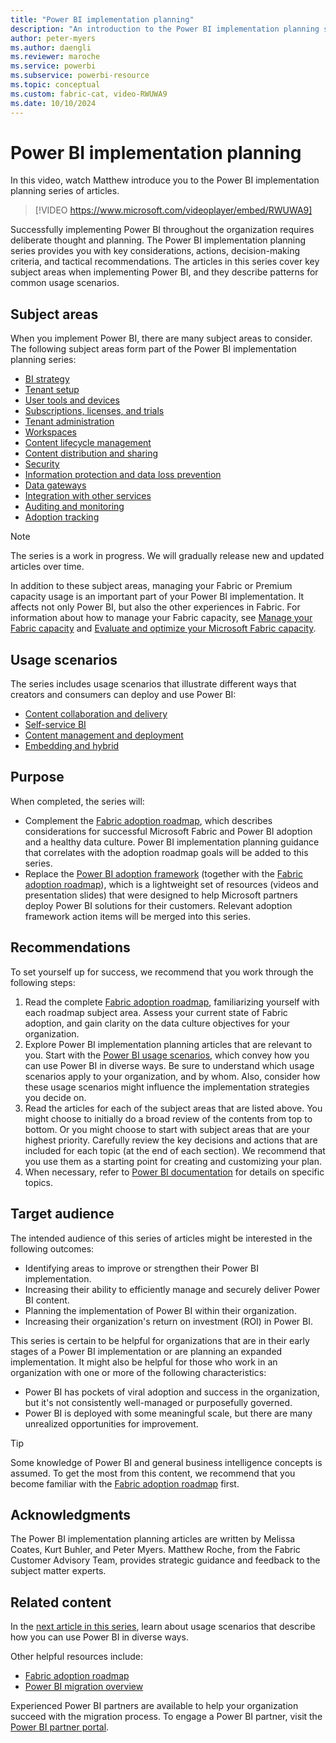 ```yaml
---
title: "Power BI implementation planning"
description: "An introduction to the Power BI implementation planning series of articles."
author: peter-myers
ms.author: daengli
ms.reviewer: maroche
ms.service: powerbi
ms.subservice: powerbi-resource
ms.topic: conceptual
ms.custom: fabric-cat, video-RWUWA9
ms.date: 10/10/2024
---
```


# Power BI implementation planning

In this video, watch Matthew introduce you to the Power BI implementation planning series of articles.

> [!VIDEO https://www.microsoft.com/videoplayer/embed/RWUWA9]

Successfully implementing Power BI throughout the organization requires deliberate thought and planning. The Power BI implementation planning series provides you with key considerations, actions, decision-making criteria, and tactical recommendations. The articles in this series cover key subject areas when implementing Power BI, and they describe patterns for common usage scenarios.

## Subject areas

When you implement Power BI, there are many subject areas to consider. The following subject areas form part of the Power BI implementation planning series:

- [BI strategy](powerbi-implementation-planning-bi-strategy-overview.md)
- [Tenant setup](powerbi-implementation-planning-tenant-setup.md)
- [User tools and devices](powerbi-implementation-planning-user-tools-devices.md)
- [Subscriptions, licenses, and trials](powerbi-implementation-planning-subscriptions-licenses-trials.md)
- [Tenant administration](powerbi-implementation-planning-tenant-administration.md)
- [Workspaces](powerbi-implementation-planning-workspaces-overview.md)
- [Content lifecycle management](powerbi-implementation-planning-content-lifecycle-management-overview.md)
- [Content distribution and sharing](powerbi-implementation-planning-content-distribution-sharing.md)
- [Security](powerbi-implementation-planning-security-overview.md)
- [Information protection and data loss prevention](powerbi-implementation-planning-info-protection-data-loss-prevention-overview.md)
- [Data gateways](powerbi-implementation-planning-data-gateways.md)
- [Integration with other services](powerbi-implementation-planning-integration-with-other-services.md)
- [Auditing and monitoring](powerbi-implementation-planning-auditing-monitoring-overview.md)
- [Adoption tracking](powerbi-implementation-planning-adoption-tracking.md)

> [!NOTE]
> The series is a work in progress. We will gradually release new and updated articles over time.
>
> In addition to these subject areas, managing your Fabric or Premium capacity usage is an important part of your Power BI implementation. It affects not only Power BI, but also the other experiences in Fabric. For information about how to manage your Fabric capacity, see [Manage your Fabric capacity](/fabric/admin/capacity-settings?tabs=power-bi-premium&preserve-view=true) and [Evaluate and optimize your Microsoft Fabric capacity](/fabric/enterprise/optimize-capacity).

## Usage scenarios

The series includes usage scenarios that illustrate different ways that creators and consumers can deploy and use Power BI:

- [Content collaboration and delivery](powerbi-implementation-planning-usage-scenario-overview.md#content-collaboration-and-delivery-scenarios)
- [Self-service BI](powerbi-implementation-planning-usage-scenario-overview.md#self-service-bi-scenarios)
- [Content management and deployment](powerbi-implementation-planning-usage-scenario-overview.md#content-management-and-deployment-scenarios)
- [Embedding and hybrid](powerbi-implementation-planning-usage-scenario-overview.md#embedding-and-hybrid-scenarios)

## Purpose

When completed, the series will:

- Complement the [Fabric adoption roadmap](fabric-adoption-roadmap.md), which describes considerations for successful Microsoft Fabric and Power BI adoption and a healthy data culture. Power BI implementation planning guidance that correlates with the adoption roadmap goals will be added to this series.
- Replace the [Power BI adoption framework](https://github.com/pbiaf/powerbiadoption) (together with the [Fabric adoption roadmap](fabric-adoption-roadmap.md)), which is a lightweight set of resources (videos and presentation slides) that were designed to help Microsoft partners deploy Power BI solutions for their customers. Relevant adoption framework action items will be merged into this series.

## Recommendations

To set yourself up for success, we recommend that you work through the following steps:

1. Read the complete [Fabric adoption roadmap](fabric-adoption-roadmap.md), familiarizing yourself with each roadmap subject area. Assess your current state of Fabric adoption, and gain clarity on the data culture objectives for your organization.
1. Explore Power BI implementation planning articles that are relevant to you. Start with the [Power BI usage scenarios](powerbi-implementation-planning-usage-scenario-overview.md), which convey how you can use Power BI in diverse ways. Be sure to understand which usage scenarios apply to your organization, and by whom. Also, consider how these usage scenarios might influence the implementation strategies you decide on.
1. Read the articles for each of the subject areas that are listed above. You might choose to initially do a broad review of the contents from top to bottom. Or you might choose to start with subject areas that are your highest priority. Carefully review the key decisions and actions that are included for each topic (at the end of each section). We recommend that you use them as a starting point for creating and customizing your plan.
1. When necessary, refer to [Power BI documentation](/power-bi/) for details on specific topics.

## Target audience

The intended audience of this series of articles might be interested in the following outcomes:

- Identifying areas to improve or strengthen their Power BI implementation.
- Increasing their ability to efficiently manage and securely deliver Power BI content.
- Planning the implementation of Power BI within their organization.
- Increasing their organization's return on investment (ROI) in Power BI.

This series is certain to be helpful for organizations that are in their early stages of a Power BI implementation or are planning an expanded implementation. It might also be helpful for those who work in an organization with one or more of the following characteristics:

- Power BI has pockets of viral adoption and success in the organization, but it's not consistently well-managed or purposefully governed.
- Power BI is deployed with some meaningful scale, but there are many unrealized opportunities for improvement.

> [!TIP]
> Some knowledge of Power BI and general business intelligence concepts is assumed. To get the most from this content, we recommend that you become familiar with the [Fabric adoption roadmap](fabric-adoption-roadmap.md) first.

## Acknowledgments

The Power BI implementation planning articles are written by Melissa Coates, Kurt Buhler, and Peter Myers. Matthew Roche, from the Fabric Customer Advisory Team, provides strategic guidance and feedback to the subject matter experts.

## Related content

In the [next article in this series](powerbi-implementation-planning-usage-scenario-overview.md), learn about usage scenarios that describe how you can use Power BI in diverse ways.

Other helpful resources include:

- [Fabric adoption roadmap](fabric-adoption-roadmap.md)
- [Power BI migration overview](powerbi-migration-overview.md)

Experienced Power BI partners are available to help your organization succeed with the migration process. To engage a Power BI partner, visit the [Power BI partner portal](https://powerbi.microsoft.com/partners/).
